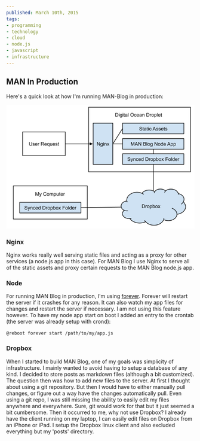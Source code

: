```yaml
---
published: March 10th, 2015
tags:
- programming
- technology
- cloud
- node.js
- javascript
- infrastructure
---
```


## MAN In Production

<!-- preview -->
Here's a quick look at how I'm running MAN-Blog in production:

![](../resources/20150310/MAN%20Blog%20in%20production.png)
<!-- /preview -->

### Nginx
Nginx works really well serving static files and acting as a proxy for other services (a node.js app in this case). For MAN Blog I use Nginx to serve all of the static assets and proxy certain requests to the MAN Blog node.js app.

### Node
For running MAN Blog in production, I'm using [forever](https://github.com/foreverjs/forever). Forever will restart the server if it crashes for any reason. It can also watch my app files for changes and restart the server if necessary. I am not using this feature however. To have my node app start on boot I added an entry to the crontab (the server was already setup with crond):

```
@reboot forever start /path/to/my/app.js
```

### Dropbox

When I started to build MAN Blog, one of my goals was simplicity of infrastructure. I mainly wanted to avoid having to setup a database of any kind. I decided to store posts as markdown files (although a bit customized). The question then was how to add new files to the server. At first I thought about using a git repository. But then I would have to either manually pull changes, or figure out a way have the changes automatically pull. Even using a git repo, I was still missing the ability to easily edit my files anywhere and everywhere. Sure, git would work for that but it just seemed a bit cumbersome. Then it occurred to me, why not use Dropbox? I already have the client running on my laptop, I can easily edit files on Dropbox from an iPhone or iPad. I setup the Dropbox linux client and also excluded everything but my 'posts' directory.

